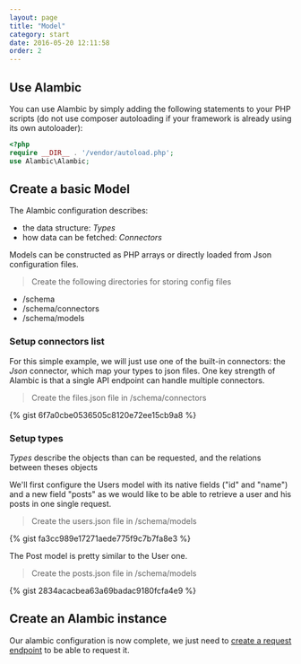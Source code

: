```yaml
---
layout: page
title: "Model"
category: start
date: 2016-05-20 12:11:58
order: 2
---
```


## Use Alambic

You can use Alambic by simply adding the following statements to your PHP scripts (do not use composer autoloading if your framework is already using its own autoloader):

~~~php
<?php
require __DIR__ . '/vendor/autoload.php';
use Alambic\Alambic;
~~~

## Create a basic Model

The Alambic configuration describes:

* the data structure: *Types*
* how data can be fetched: *Connectors*

Models can be constructed as PHP arrays or directly loaded from Json configuration files.

>Create the following directories for storing config files

- /schema
- /schema/connectors
- /schema/models

### Setup connectors list

For this simple example, we will just use one of the built-in connectors: the *Json* connector, which map your types to json files.
One key strength of Alambic is that a single API endpoint can handle multiple connectors.

>Create the files.json file in /schema/connectors

{% gist 6f7a0cbe0536505c8120e72ee15cb9a8 %}

### Setup types

*Types* describe the objects than can be requested, and the relations between theses objects

We'll first configure the Users model with its native fields ("id" and "name") and a new field "posts" as we would like to be able to retrieve a user and his posts in one single request.

>Create the users.json file in /schema/models

{% gist fa3cc989e17271aede775f9c7b7fa8e3 %}

The Post model is pretty similar to the User one.

>Create the posts.json file in /schema/models

{% gist 2834acacbea63a69badac9180fcfa4e9 %}

## Create an Alambic instance

Our alambic configuration is now complete, we just need to [create a  request endpoint](http://webtales.github.io/alambic/start/queries) to be able to request it.
